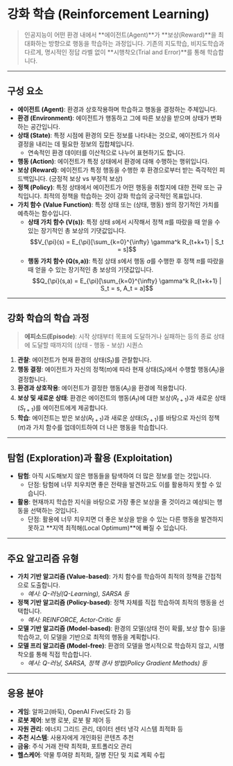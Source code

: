 # 강화 학습 (Reinforcement Learning)

> 인공지능이 어떤 환경 내에서 **에이전트(Agent)**가 **보상(Reward)**을 최대화하는 방향으로 행동을 학습하는 과정입니다. 기존의 지도학습, 비지도학습과 다르게, 명시적인 정답 라벨 없이 **시행착오(Trial and Error)**를 통해 학습합니다.

---

## 구성 요소

-   **에이전트 (Agent)**: 환경과 상호작용하며 학습하고 행동을 결정하는 주체입니다.
-   **환경 (Environment)**: 에이전트가 행동하고 그에 따른 보상을 받으며 상태가 변화하는 공간입니다.
-   **상태 (State)**: 특정 시점에 환경의 모든 정보를 나타내는 것으로, 에이전트가 의사 결정을 내리는 데 필요한 정보의 집합체입니다.
    -   연속적인 환경 데이터를 이산적으로 나누어 표현하기도 합니다.
-   **행동 (Action)**: 에이전트가 특정 상태에서 환경에 대해 수행하는 행위입니다.
-   **보상 (Reward)**: 에이전트가 특정 행동을 수행한 후 환경으로부터 받는 즉각적인 피드백입니다. (긍정적 보상 vs 부정적 보상)
-   **정책 (Policy)**: 특정 상태에서 에이전트가 어떤 행동을 취할지에 대한 전략 또는 규칙입니다. 최적의 정책을 학습하는 것이 강화 학습의 궁극적인 목표입니다.
-   **가치 함수 (Value Function)**: 특정 상태 또는 (상태, 행동) 쌍의 장기적인 가치를 예측하는 함수입니다.
    -   **상태 가치 함수 (V(s))**: 특정 상태 $s$에서 시작해서 정책 $\pi$를 따랐을 때 얻을 수 있는 장기적인 총 보상의 기댓값입니다.
      $$V_{\pi}(s) = E_{\pi}[\sum_{k=0}^{\infty} \gamma^k R_{t+k+1} | S_t = s]$$
    -   **행동 가치 함수 (Q(s,a))**: 특정 상태 $s$에서 행동 $a$를 수행한 후 정책 $\pi$를 따랐을 때 얻을 수 있는 장기적인 총 보상의 기댓값입니다.
      $$Q_{\pi}(s,a) = E_{\pi}[\sum_{k=0}^{\infty} \gamma^k R_{t+k+1} | S_t = s, A_t = a]$$

---

## 강화 학습의 학습 과정

> **에피소드(Episode)**: 시작 상태부터 목표에 도달하거나 실패하는 등의 종료 상태에 도달할 때까지의 (상태 - 행동 - 보상) 시퀀스

1.  **관찰**: 에이전트가 현재 환경의 상태($S_t$)를 관찰합니다.
2.  **행동 결정**: 에이전트가 자신의 정책($\pi$)에 따라 현재 상태($S_t$)에서 수행할 행동($A_t$)을 결정합니다.
3.  **환경과 상호작용**: 에이전트가 결정한 행동($A_t$)을 환경에 적용합니다.
4.  **보상 및 새로운 상태**: 환경은 에이전트의 행동($A_t$)에 대한 보상($R_{t+1}$)과 새로운 상태($S_{t+1}$)를 에이전트에게 제공합니다.
5.  **학습**: 에이전트는 받은 보상($R_{t+1}$)과 새로운 상태($S_{t+1}$)를 바탕으로 자신의 정책($\pi$)과 가치 함수를 업데이트하여 더 나은 행동을 학습합니다.

---

## 탐험 (Exploration)과 활용 (Exploitation)

-   **탐험**: 아직 시도해보지 않은 행동들을 탐색하여 더 많은 정보를 얻는 것입니다.
    -   단점: 탐험에 너무 치우치면 좋은 전략을 발견하고도 이를 활용하지 못할 수 있습니다.
-   **활용**: 현재까지 학습한 지식을 바탕으로 가장 좋은 보상을 줄 것이라고 예상되는 행동을 선택하는 것입니다.
    -   단점: 활용에 너무 치우치면 더 좋은 보상을 받을 수 있는 다른 행동을 발견하지 못하고 **지역 최적해(Local Optimum)**에 빠질 수 있습니다.

---

## 주요 알고리즘 유형

-   **가치 기반 알고리즘 (Value-based)**: 가치 함수를 학습하여 최적의 정책을 간접적으로 도출합니다.
    -   *예시: Q-러닝(Q-Learning), SARSA 등*
-   **정책 기반 알고리즘 (Policy-based)**: 정책 자체를 직접 학습하여 최적의 행동을 선택합니다.
    -   *예시: REINFORCE, Actor-Critic 등*
-   **모델 기반 알고리즘 (Model-based)**: 환경의 모델(상태 전이 확률, 보상 함수 등)을 학습하고, 이 모델을 기반으로 최적의 행동을 계획합니다.
-   **모델 프리 알고리즘 (Model-free)**: 환경의 모델을 명시적으로 학습하지 않고, 시행착오를 통해 직접 학습합니다.
    -   *예시: Q-러닝, SARSA, 정책 경사 방법(Policy Gradient Methods) 등*

---

## 응용 분야

-   **게임**: 알파고(바둑), OpenAI Five(도타 2) 등
-   **로봇 제어**: 보행 로봇, 로봇 팔 제어 등
-   **자원 관리**: 에너지 그리드 관리, 데이터 센터 냉각 시스템 최적화 등
-   **추천 시스템**: 사용자에게 개인화된 콘텐츠 추천
-   **금융**: 주식 거래 전략 최적화, 포트폴리오 관리
-   **헬스케어**: 약물 투여량 최적화, 질병 진단 및 치료 계획 수립
